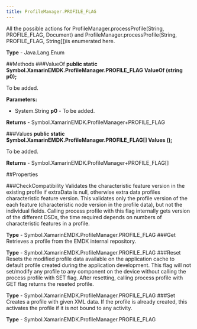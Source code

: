 ```yaml
---
title: ProfileManager.PROFILE_FLAG
---
```

All the possible actions for ProfileManager.processProfile(String, PROFILE_FLAG, Document) and ProfileManager.processProfile(String, PROFILE_FLAG, String[])is enumerated here.

**Type** - Java.Lang.Enum

##Methods
###ValueOf
**public static Symbol.XamarinEMDK.ProfileManager.PROFILE_FLAG ValueOf (string p0);**

To be added.

**Parameters:** 

* System.String **p0** - To be added.

**Returns** - Symbol.XamarinEMDK.ProfileManager+PROFILE_FLAG

###Values
**public static Symbol.XamarinEMDK.ProfileManager.PROFILE_FLAG[] Values ();**

To be added.


**Returns** - Symbol.XamarinEMDK.ProfileManager+PROFILE_FLAG[]

##Properties

###CheckCompatibility
Validates the characteristic feature version in the existing profile if extraData is null, otherwise extra data profiles characteristic feature version. This validates only the profile version of the each feature (characteristic node version in the profile data), but not the individual fields. Calling process profile with this flag internally gets version of the different DSDs, the time required depends on numbers of characteristic features in a profile.

**Type** - Symbol.XamarinEMDK.ProfileManager.PROFILE_FLAG
###Get
Retrieves a profile from the EMDK internal repository.

**Type** - Symbol.XamarinEMDK.ProfileManager.PROFILE_FLAG
###Reset
Resets the modified profile data available on the application cache to default profile created during the application development. This flag will not set/modify any profile to any component on the device without calling the process profile with SET flag. After resetting, calling process profile with GET flag returns the reseted profile.

**Type** - Symbol.XamarinEMDK.ProfileManager.PROFILE_FLAG
###Set
Creates a profile with given XML data. If the profile is already created, this activates the profile if it is not bound to any activity.

**Type** - Symbol.XamarinEMDK.ProfileManager.PROFILE_FLAG



